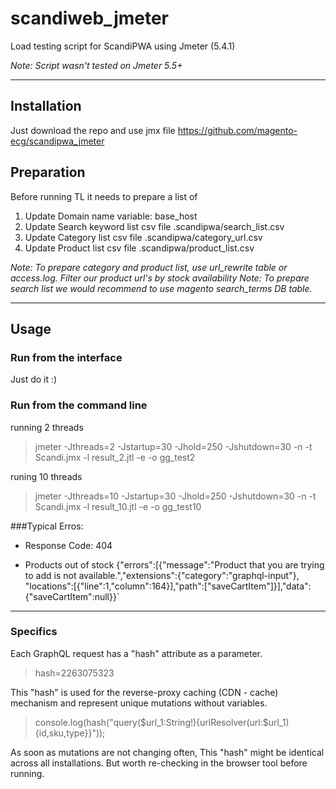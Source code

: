 # scandiweb_jmeter
Load testing script for ScandiPWA using Jmeter (5.4.1)

_Note: Script wasn't tested on Jmeter 5.5+_


---

## Installation
Just download the repo and use jmx file
https://github.com/magento-ecg/scandipwa_jmeter

## Preparation
Before running TL it needs to prepare a list of 
1. Update Domain name variable: base_host
2. Update Search keyword list csv file .scandipwa/search_list.csv
3. Update Category list csv file .scandipwa/category_url.csv
4. Update Product list csv file .scandipwa/product_list.csv

_Note: To prepare category and product list, use url_rewrite table or access.log. Filter our product url's by stock availability
Note: To prepare search list we would recommend to use magento search_terms DB table._


---


## Usage
### Run from the interface
Just do it :)

### Run from the command line

running 2 threads 
>jmeter -Jthreads=2 -Jstartup=30 -Jhold=250 -Jshutdown=30 -n -t Scandi.jmx -l result_2.jtl -e -o gg_test2
 
runing 10 threads
>jmeter -Jthreads=10 -Jstartup=30 -Jhold=250 -Jshutdown=30 -n -t Scandi.jmx -l result_10.jtl -e -o gg_test10

###Typical Erros:

- Response Code: 404

- Products out of stock
{"errors":[{"message":"Product that you are trying to add is not available.","extensions":{"category":"graphql-input"},
"locations":[{"line":1,"column":164}],"path":["saveCartItem"]}],"data":{"saveCartItem":null}}`


---

### Specifics
Each GraphQL request has a "hash" attribute as a parameter.
>hash=2263075323

This "hash" is used for the reverse-proxy caching (CDN - cache) mechanism and represent unique mutations without variables.
> console.log(hash("query($url_1:String!){urlResolver(url:$url_1){id,sku,type}}"));

As soon as mutations are not changing often, This "hash" might be identical across all installations.
But worth re-checking in the browser tool before running.
